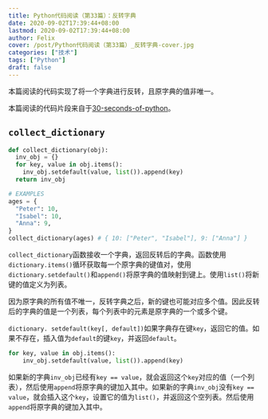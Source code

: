 ```yaml
---
title: Python代码阅读（第33篇）：反转字典
date: 2020-09-02T17:39:44+08:00
lastmod: 2020-09-02T17:39:44+08:00
author: Felix
cover: /post/Python代码阅读（第33篇）_反转字典-cover.jpg
categories: ["技术"]
tags: ["Python"]
draft: false
---
```


本篇阅读的代码实现了将一个字典进行反转，且原字典的值非唯一。

本篇阅读的代码片段来自于[30-seconds-of-python](https://github.com/30-seconds/30-seconds-of-python)。

<!--more-->

## `collect_dictionary`

```python
def collect_dictionary(obj):
  inv_obj = {}
  for key, value in obj.items():
    inv_obj.setdefault(value, list()).append(key)
  return inv_obj

# EXAMPLES
ages = {
  "Peter": 10,
  "Isabel": 10,
  "Anna": 9,
}
collect_dictionary(ages) # { 10: ["Peter", "Isabel"], 9: ["Anna"] }
```

`collect_dictionary`函数接收一个字典，返回反转后的字典。函数使用`dictionary.items()`循环获取每一个原字典的键值对，使用`dictionary.setdefault()`和`append()`将原字典的值映射到键上。使用`list()`将新键的值定义为列表。

因为原字典的所有值不唯一，反转字典之后，新的键也可能对应多个值。因此反转后的字典的值是一个列表，每个列表中的元素是原字典的一个或多个键。

`dictionary. setdefault(key[, default])`如果字典存在键`key`，返回它的值。如果不存在，插入值为`default`的键`key`，并返回`default`。 

```python
for key, value in obj.items():
    inv_obj.setdefault(value, list()).append(key)
```

如果新的字典`inv_obj`已经有`key == value`，就会返回这个`key`对应的值（一个列表），然后使用`append`将原字典的键加入其中。如果新的字典`inv_obj`没有`key == value`，就会插入这个`key`，设置它的值为`list()`，并返回这个空列表。然后使用`append`将原字典的键加入其中。
